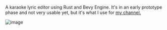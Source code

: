 A karaoke lyric editor using Rust and Bevy Engine. It's in an early prototype phase and not very usable yet, but it's what I use for [my channel.](https://www.youtube.com/@YoteOke.)

![image](https://github.com/user-attachments/assets/cb8a46fb-88ec-45f8-bc2c-11ff703ddebe)
